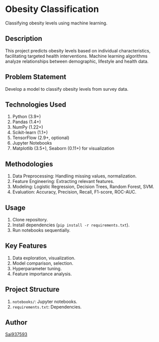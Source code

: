 # Obesity Classification

Classifying obesity levels using machine learning.


## Description
This project predicts obesity levels based on individual characteristics, facilitating targeted health interventions. Machine learning algorithms analyze relationships between demographic, lifestyle and health data.


## Problem Statement
Develop a model to classify obesity levels from survey data.


## Technologies Used
1.  Python (3.9+)
2.  Pandas (1.4+)
3.  NumPy (1.22+)
4.  Scikit-learn (1.1+)
5.  TensorFlow (2.9+, optional)
6.  Jupyter Notebooks
7.  Matplotlib (3.5+), Seaborn (0.11+) for visualization


## Methodologies
1.  Data Preprocessing: Handling missing values, normalization.
2.  Feature Engineering: Extracting relevant features.
3.  Modeling: Logistic Regression, Decision Trees, Random Forest, SVM.
4.  Evaluation: Accuracy, Precision, Recall, F1-score, ROC-AUC.


## Usage
1.  Clone repository.
2.  Install dependencies (`pip install -r requirements.txt`).
3.  Run notebooks sequentially.


## Key Features
1.  Data exploration, visualization.
2.  Model comparison, selection.
3.  Hyperparameter tuning.
4.  Feature importance analysis.


## Project Structure
1.  `notebooks/`: Jupyter notebooks.
3.  `requirements.txt`: Dependencies.


## Author
[Sai937593](https://github.com/Sai937593)
